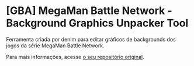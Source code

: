 # [GBA] MegaMan Battle Network - Background Graphics Unpacker Tool

Ferramenta criada por denim para editar gráficos de backgrounds dos jogos da série MegaMan Battle Network.

Para mais informações, acesse [o seu repositório original](https://github.com/leomontenegro6/mmbn-bg-graphic-unpacker).
